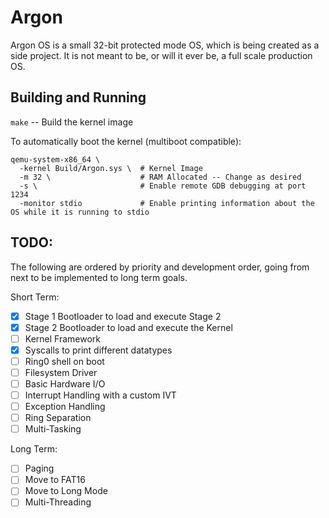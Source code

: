 Argon
=====

Argon OS is a small 32-bit protected mode OS,
which is being created as a side project. It is not
meant to be, or will it ever be, a full scale production OS.

Building and Running
--------
`make` -- Build the kernel image


To automatically boot the kernel (multiboot compatible):
```
qemu-system-x86_64 \
  -kernel Build/Argon.sys \  # Kernel Image
  -m 32 \                    # RAM Allocated -- Change as desired
  -s \                       # Enable remote GDB debugging at port 1234
  -monitor stdio             # Enable printing information about the OS while it is running to stdio
```

TODO:
-----

The following are ordered by priority and development order, 
going from next to be implemented to long term goals.

Short Term:

- [x] Stage 1 Bootloader to load and execute Stage 2
- [x] Stage 2 Bootloader to load and execute the Kernel
- [ ] Kernel Framework
- [x] Syscalls to print different datatypes
- [ ] Ring0 shell on boot
- [ ] Filesystem Driver
- [ ] Basic Hardware I/O
- [ ] Interrupt Handling with a custom IVT
- [ ] Exception Handling
- [ ] Ring Separation
- [ ] Multi-Tasking

Long Term:

- [ ] Paging
- [ ] Move to FAT16
- [ ] Move to Long Mode
- [ ] Multi-Threading
